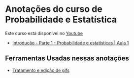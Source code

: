 # Anotações do curso de Probabilidade e Estatística

Este curso está disponível no [Youtube](https://www.youtube.com/playlist?list=PLNgJJDWKupQm0LNowM7DoiAbYZjeIIA_R>)

* [Introdução - Parte 1 - Probabilidade e estatísticas | Aula 1](aula-01.md)


## Ferramentas Usadas nessas anotações

* [Tratamento e edição de gifs](https://ezgif.com/)
